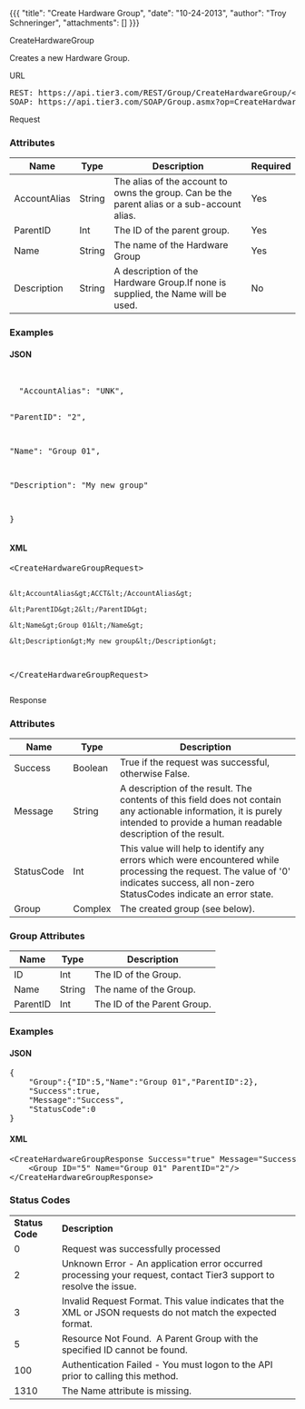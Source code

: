 {{{
  "title": "Create Hardware Group",
  "date": "10-24-2013",
  "author": "Troy Schneringer",
  "attachments": []
}}}

CreateHardwareGroup
<p>Creates a new Hardware Group.</p>
URL
<pre>REST: https://api.tier3.com/REST/Group/CreateHardwareGroup/&lt;format&gt;<br />SOAP: https://api.tier3.com/SOAP/Group.asmx?op=CreateHardwareGroup</pre> Request
<h3>Attributes</h3>
<table>
    <thead>
    <tr>
      <th>Name</th>
      <th>Type</th>
      <th>Description</th>
      <th>Required</th>
    </tr>
  </thead>
  <tbody>
    <tr>
      <td>AccountAlias</td>
      <td>String</td>
      <td>The alias of the account to owns the group. Can be the parent alias or a sub-account alias.</td>
      <td>Yes</td>
    </tr>
    <tr>
      <td>ParentID</td>
      <td>Int</td>
      <td>The ID of the parent group.</td>
      <td>Yes</td>
    </tr>
    <tr>
      <td>Name</td>
      <td>String</td>
      <td>The name of the Hardware Group</td>
      <td>Yes</td>
    </tr>
    <tr>
      <td>Description</td>
      <td>String</td>
      <td>A description of the Hardware Group.If none is supplied, the Name will be used.</td>
      <td>No</td>
    </tr>
  </tbody>
</table>
<h3>Examples</h3>
<h4>JSON</h4>
<pre>&nbsp;</pre>
<pre>  "AccountAlias": "UNK",

  "ParentID": "2",

  "Name": "Group 01",

  "Description": "My new group"

}</pre>
<h4>XML</h4>
<pre>&lt;CreateHardwareGroupRequest&gt;

    &lt;AccountAlias&gt;ACCT&lt;/AccountAlias&gt;

    &lt;ParentID&gt;2&lt;/ParentID&gt;

    &lt;Name&gt;Group 01&lt;/Name&gt;

    &lt;Description&gt;My new group&lt;/Description&gt;

&lt;/CreateHardwareGroupRequest&gt;</pre> Response
<h3>Attributes</h3>
<table>
  <thead>
  <tr>
    <th>Name</th>
    <th>Type</th>
    <th>Description</th>
  </tr>
</thead>
<tbody>
    <tr>
      <td>Success</td>
      <td>Boolean</td>
      <td>True if the request was successful, otherwise False.</td>
    </tr>
    <tr>
      <td>Message</td>
      <td>String</td>
      <td>A description of the result. The contents of this field does not contain any actionable information, it is purely intended to provide a human readable description of the result.</td>
    </tr>
    <tr>
      <td>StatusCode</td>
      <td>Int</td>
      <td>This value will help to identify any errors which were encountered while processing the request. The value of '0' indicates success, all non-zero StatusCodes indicate an error state.</td>
    </tr>
    <tr>
      <td>Group</td>
      <td>Complex</td>
      <td>The created group (see below).</td>
    </tr>
  </tbody>
</table>
<h3>Group&nbsp;Attributes</h3>
<table>
  <thead>
  <tr>
    <th>Name</th>
    <th>Type</th>
    <th>Description</th>
  </tr>
</thead>
<tbody>
    <tr>
      <td>ID</td>
      <td>Int</td>
      <td>The ID of the Group.</td>
    </tr>
    <tr>
      <td>Name</td>
      <td>String</td>
      <td>The name of the Group.</td>
    </tr>
    <tr>
      <td>ParentID</td>
      <td>Int</td>
      <td>The ID of the Parent Group.</td>
    </tr>
  </tbody>
</table>
<h3>Examples</h3>
<h4>JSON</h4>
<pre>{<br />    "Group":{"ID":5,"Name":"Group 01","ParentID":2},<br />    "Success":true,<br />    "Message":"Success",<br />    "StatusCode":0<br />}</pre>
<h4>XML</h4>
<pre>&lt;CreateHardwareGroupResponse Success="true" Message="Success" StatusCode="0"&gt;<br />    &lt;Group ID="5" Name="Group 01" ParentID="2"/&gt;<br />&lt;/CreateHardwareGroupResponse&gt;</pre>
<h3>Status Codes</h3>
<table>
  <tbody>
    <tr>
      <td><strong>Status Code</strong>
      </td>
      <td><strong>Description</strong>
      </td>
    </tr>
    <tr>
      <td>0</td>
      <td>Request was successfully processed</td>
    </tr>
    <tr>
      <td>2</td>
      <td>Unknown Error - An application error occurred processing your request, contact Tier3 support to resolve the issue.</td>
    </tr>
    <tr>
      <td>3</td>
      <td>Invalid Request Format. This value indicates that the XML or JSON requests do not match the expected format.</td>
    </tr>
    <tr>
      <td>5</td>
      <td>Resource Not Found. &nbsp;A Parent Group with the specified ID cannot be found.</td>
    </tr>
    <tr>
      <td>100</td>
      <td>Authentication Failed - You must logon to the API prior to calling this method.</td>
    </tr>
    <tr>
      <td>1310</td>
      <td>The Name attribute is missing.</td>
    </tr>
  </tbody>
</table>